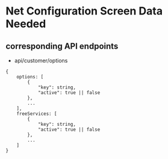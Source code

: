 # Net Configuration Screen Data Needed

## corresponding API endpoints
- api/customer/options

```
{
    options: [
        {
            "key": string,
            "active": true || false
        },
        ...
    ],
    freeServices: [
        {
            "key": string,
            "active": true || false
        },
        ...
    ]
}
```